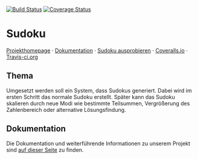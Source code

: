 [![Build Status](https://travis-ci.org/ob-algdatii-ss18/leistungsnachweis-algo.svg?branch=master)](https://travis-ci.org/ob-algdatii-ss18/leistungsnachweis-algo)
[![Coverage Status](https://coveralls.io/repos/github/ob-algdatii-ss18/leistungsnachweis-algo/badge.svg?branch=master)](https://coveralls.io/github/ob-algdatii-ss18/leistungsnachweis-algo?branch=master)

# Sudoku
[Projekthomepage](https://ob-algdatii-ss18.github.io/leistungsnachweis-algo/) ⋅ [Dokumentation](https://ob-algdatii-ss18.github.io/leistungsnachweis-algo/doxygen_doc/html/index.html) ⋅ [Sudoku ausprobieren](https://ob-algdatii-ss18.github.io/leistungsnachweis-algo/) ⋅ [Coveralls.io](https://coveralls.io/github/ob-algdatii-ss18/leistungsnachweis-algo/) ⋅ [Travis-ci.org](https://travis-ci.org/ob-algdatii-ss18/leistungsnachweis-algo)
## Thema
Umgesetzt werden soll ein System, dass Sudokus generiert. Dabei wird im ersten Schritt das normale Sudoku erstellt. Später kann das Sudoku skalieren durch neue Modi wie bestimmte Teilsummen, Vergrößerung des Zahlenbereich oder alternative Lösungsfindung.
## Dokumentation
Die Dokumentation und weiterführende Informationen zu unserem Projekt sind [auf dieser Seite](https://ob-algdatii-ss18.github.io/leistungsnachweis-algo/) zu finden.
